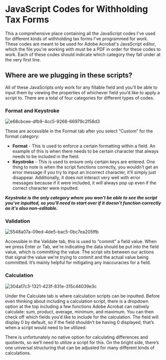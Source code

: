 # JavaScript Codes for Withholding Tax Forms
This a comprehensive place containing all the JavaScript codes I've used for different kinds of withholding tax forms I've programmed for work. These codes are meant to be used for Adobe Acrobat's JavaScript editor, which the file you're working with must be a PDF in order for these codes to work. Each of these codes should indicate which category they fall under at the very first line. 

## Where are we plugging in these scripts?

All of these JavaScripts only work for any fillable field and you’ll be able to input them by viewing the properties of whichever field you’d like to apply a script to. There are a total of four categories for different types of codes.

### Format and Keystroke

![e68cbcee-dfb9-4cc5-9266-66979c2f58d3](https://user-images.githubusercontent.com/101081243/189311224-c002f1fc-e8ef-4214-9f7e-8374b2dd8e77.png)

These are accessible in the Format tab after you select “Custom” for the format category:

* **Format** - This is used to enforce a certain formatting within a field. An example of this is when there needs to be certain character that always needs to be included in the field. 
* **Keystroke** - This is used to ensure only certain keys are entered. One thing to note is when the script functions correctly, you wouldn’t get an error message if you try to input an incorrect character, it’ll simply just disappear. Additionally, it does not interact very well with error messages because if it were included, it will always pop up even if the correct character were inputted.

**_Keystroke is the only category where you won't be able to see the script you've inputted, so you'll need to start over if it doesn't function correctly as it's also non-editable._**

### Validation

![5548a07a-09ed-4de5-bac5-0bc7ea205ffb](https://user-images.githubusercontent.com/101081243/189312289-c1b72018-b372-4561-b970-8e1fb84115db.png)

Accessible in the Validate tab, this is used to “commit” a field value. When we press Enter or Tab, we're indicating the data should be put into the field value, which is committing the value. The script sits between our actions that signal the value we're trying to commit and the actual value being committed. It’s mainly helpful for mitigating any inaccuracies for a field. 

### Calculation

![304a17c3-1321-423f-831e-315c44039e3c](https://user-images.githubusercontent.com/101081243/189312516-65bdd98d-5a0a-4334-8cf3-a92a3b4e24c4.png)

Under the Calculate tab is where calculation scripts can be inputted. Before even thinking about including a calculation script, there is a dropdown option at the top including a few functions Adobe Acrobat can natively calculate: sum, product, average, minimum, and maximum. You can then check off which fields you’d like to include for the calculation. The field will display 0 by default, so if the field shouldn’t be having 0 displayed, that’s when a script would need to be utilized. 

There is unfortunately no native option for calculating differences and quotients, so we’ll need to utilize a script for this. On the bright side, there’s one universal structuring that can be adjusted for many different kinds of calculations. 
